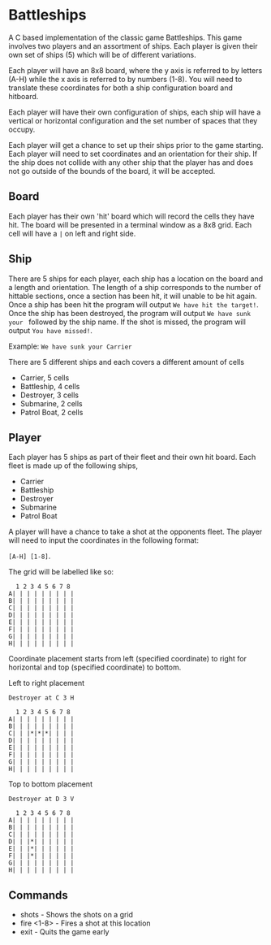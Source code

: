 # Battleships

A C based implementation of the classic game Battleships. This game involves two players and an assortment of ships. Each player is given their own set of ships (5) which will be of different variations. 

Each player will have an 8x8 board, where the y axis is referred to by letters (A-H) while the x axis is referred to by numbers (1-8). You will need to translate these coordinates for both a ship configuration board and hitboard.

Each player will have their own configuration of ships, each ship will have a vertical or horizontal configuration and the set number of spaces that they occupy.

Each player will get a chance to set up their ships prior to the game starting. Each player will need to set coordinates and an orientation for their ship. If the ship does not collide with any other ship that the player has and does not go outside of the bounds of the board, it will be accepted.

## Board

Each player has their own 'hit' board which will record the cells they have hit. The board will be presented in a terminal window as a 8x8 grid. Each cell will have a `|` on left and right side.


## Ship

There are 5 ships for each player, each ship has a location on the board and a length and orientation. The length of a ship corresponds to the number of hittable sections, once a section has been hit, it will unable to be hit again. Once a ship has been hit the program will output `We have hit the target!`. Once the ship has been destroyed, the program will output `We have sunk your ` followed by the ship name. If the shot is missed, the program will output `You have missed!`.

Example:
`We have sunk your Carrier`


There are 5 different ships and each covers a different amount of cells

* Carrier, 5 cells
* Battleship, 4 cells
* Destroyer, 3 cells
* Submarine, 2 cells
* Patrol Boat, 2 cells
  

## Player

Each player has 5 ships as part of their fleet and their own hit board. Each fleet is made up of the following ships,

* Carrier
* Battleship
* Destroyer
* Submarine
* Patrol Boat

A player will have a chance to take a shot at the opponents fleet. The player will need to input the coordinates in the following format:

`[A-H] [1-8]`.

The grid will be labelled like so: 

```
  1 2 3 4 5 6 7 8
A| | | | | | | | |
B| | | | | | | | |
C| | | | | | | | |
D| | | | | | | | |
E| | | | | | | | |
F| | | | | | | | |
G| | | | | | | | |
H| | | | | | | | |
```

Coordinate placement starts from left (specified coordinate) to right for horizontal and top (specified coordinate) to bottom.

Left to right placement

```
Destroyer at C 3 H

  1 2 3 4 5 6 7 8
A| | | | | | | | |
B| | | | | | | | |
C| | |*|*|*| | | |
D| | | | | | | | |
E| | | | | | | | |
F| | | | | | | | |
G| | | | | | | | |
H| | | | | | | | |
```

Top to bottom placement

```
Destroyer at D 3 V

  1 2 3 4 5 6 7 8
A| | | | | | | | |
B| | | | | | | | |
C| | | | | | | | |
D| | |*| | | | | |
E| | |*| | | | | |
F| | |*| | | | | |
G| | | | | | | | |
H| | | | | | | | |
```

## Commands

* shots - Shows the shots on a grid 
* fire <A-H> <1-8> - Fires a shot at this location
* exit - Quits the game early



